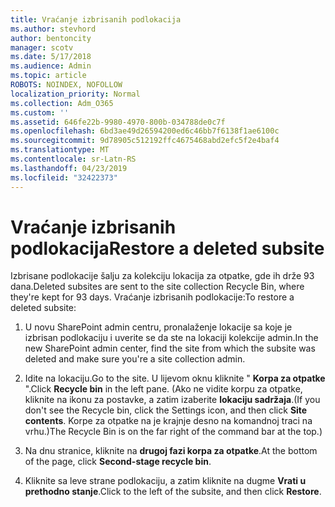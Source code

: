```yaml
---
title: Vraćanje izbrisanih podlokacija
ms.author: stevhord
author: bentoncity
manager: scotv
ms.date: 5/17/2018
ms.audience: Admin
ms.topic: article
ROBOTS: NOINDEX, NOFOLLOW
localization_priority: Normal
ms.collection: Adm_O365
ms.custom: ''
ms.assetid: 646fe22b-9980-4970-800b-034788de0c7f
ms.openlocfilehash: 6bd3ae49d26594200ed6c46bb7f6138f1ae6100c
ms.sourcegitcommit: 9d78905c512192ffc4675468abd2efc5f2e4baf4
ms.translationtype: MT
ms.contentlocale: sr-Latn-RS
ms.lasthandoff: 04/23/2019
ms.locfileid: "32422373"
---
```

# <a name="restore-a-deleted-subsite"></a><span data-ttu-id="0a93a-102">Vraćanje izbrisanih podlokacija</span><span class="sxs-lookup"><span data-stu-id="0a93a-102">Restore a deleted subsite</span></span>

<span data-ttu-id="0a93a-103">Izbrisane podlokacije šalju za kolekciju lokacija za otpatke, gde ih drže 93 dana.</span><span class="sxs-lookup"><span data-stu-id="0a93a-103">Deleted subsites are sent to the site collection Recycle Bin, where they're kept for 93 days.</span></span> <span data-ttu-id="0a93a-104">Vraćanje izbrisanih podlokacije:</span><span class="sxs-lookup"><span data-stu-id="0a93a-104">To restore a deleted subsite:</span></span>
  
1. <span data-ttu-id="0a93a-105">U novu SharePoint admin centru, pronalaženje lokacije sa koje je izbrisan podlokaciju i uverite se da ste na lokaciji kolekcije admin.</span><span class="sxs-lookup"><span data-stu-id="0a93a-105">In the new SharePoint admin center, find the site from which the subsite was deleted and make sure you're a site collection admin.</span></span> 
    
2. <span data-ttu-id="0a93a-106">Idite na lokaciju.</span><span class="sxs-lookup"><span data-stu-id="0a93a-106">Go to the site.</span></span> <span data-ttu-id="0a93a-107">U lijevom oknu kliknite " **Korpa za otpatke** ".</span><span class="sxs-lookup"><span data-stu-id="0a93a-107">Click **Recycle bin** in the left pane.</span></span> <span data-ttu-id="0a93a-108">(Ako ne vidite korpu za otpatke, kliknite na ikonu za postavke, a zatim izaberite **lokaciju sadržaja**.</span><span class="sxs-lookup"><span data-stu-id="0a93a-108">(If you don't see the Recycle bin, click the Settings icon, and then click **Site contents**.</span></span> <span data-ttu-id="0a93a-109">Korpe za otpatke na je krajnje desno na komandnoj traci na vrhu.)</span><span class="sxs-lookup"><span data-stu-id="0a93a-109">The Recycle Bin is on the far right of the command bar at the top.)</span></span>
    
3. <span data-ttu-id="0a93a-110">Na dnu stranice, kliknite na **drugoj fazi korpa za otpatke**.</span><span class="sxs-lookup"><span data-stu-id="0a93a-110">At the bottom of the page, click **Second-stage recycle bin**.</span></span>
    
4. <span data-ttu-id="0a93a-111">Kliknite sa leve strane podlokaciju, a zatim kliknite na dugme **Vrati u prethodno stanje**.</span><span class="sxs-lookup"><span data-stu-id="0a93a-111">Click to the left of the subsite, and then click **Restore**.</span></span>
    

